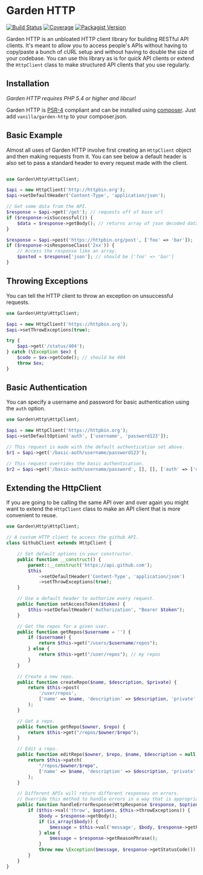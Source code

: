 Garden HTTP
===========

[![Build Status](https://img.shields.io/travis/vanilla/garden-http.svg?style=flat-square)](https://travis-ci.org/vanilla/garden-http)
[![Coverage](http://img.shields.io/scrutinizer/coverage/g/vanilla/garden-http.svg?style=flat-square)](https://scrutinizer-ci.com/g/vanilla/garden-http/)
[![Packagist Version](https://img.shields.io/packagist/v/vanilla/garden-http.svg?style=flat-square)](https://packagist.org/packages/vanilla/garden-http)

Garden HTTP is an unbloated HTTP client library for building RESTful API clients. It's meant to allow you to access
people's APIs without having to copy/paste a bunch of cURL setup and without having to double the size of your codebase.
You can use this library as is for quick API clients or extend the `HttpClient` class to make structured API clients
that you use regularly.

Installation
------------

*Garden HTTP requires PHP 5.4 or higher and libcurl*

Garden HTTP is [PSR-4](https://github.com/php-fig/fig-standards/blob/master/accepted/PSR-4-autoloader.md) compliant and can be installed using [composer](//getcomposer.org). Just add `vanilla/garden-http` to your composer.json.

Basic Example
-------------

Almost all uses of Garden HTTP involve first creating an `HttpClient` object and then making requests from it.
You can see below a default header is also set to pass a standard header to every request made with the client.

```PHP

use Garden\Http\HttpClient;

$api = new HttpClient('http://httpbin.org');
$api->setDefaultHeader('Content-Type', 'application/json');

// Get some data from the API.
$response = $api->get('/get'); // requests off of base url
if ($response->isSuccessful()) {
    $data = $response->getBody(); // returns array of json decoded data
}

$response = $api->post('https://httpbin.org/post', ['foo' => 'bar']);
if ($response->isResponseClass('2xx')) {
    // Access the response like an array.
    $posted = $response['json']; // should be ['foo' => 'bar']
}
```

Throwing Exceptions
-------------------

You can tell the HTTP client to throw an exception on unsuccessful requests.

```PHP
use Garden\Http\HttpClient;

$api = new HttpClient('https://httpbin.org');
$api->setThrowExceptions(true);

try {
    $api->get('/status/404');
} catch (\Exception $ex) {
    $code = $ex->getCode(); // should be 404
    throw $ex;
}
```

Basic Authentication
--------------------

You can specify a username and password for basic authentication using the `auth` option.

```PHP
use Garden\Http\HttpClient;

$api = new HttpClient('https://httpbin.org');
$api->setDefaultOption('auth', ['username', 'password123']);

// This request is made with the default authentication set above.
$r1 = $api->get('/basic-auth/username/password123');

// This request overrides the basic authentication.
$r2 = $api->get('/basic-auth/username/password', [], [], ['auth' => ['username', 'password']]);
```

Extending the HttpClient
-------------------------

If you are going to be calling the same API over and over again you might want to extend the `HttpClient` class
to make an API client that is more convenient to reuse.

```PHP
use Garden\Http\HttpClient;

// A custom HTTP client to access the github API.
class GithubClient extends HttpClient {

    // Set default options in your constructor.
    public function __construct() {
        parent::__construct('https://api.github.com');
        $this
            ->setDefaultHeader('Content-Type', 'application/json')
            ->setThrowExceptions(true);
    }

    // Use a default header to authorize every request.
    public function setAccessToken($token) {
        $this->setDefaultHeader('Authorization', "Bearer $token");
    }

    // Get the repos for a given user.
    public function getRepos($username = '') {
        if ($username) {
            return $this->get("/users/$username/repos");
        } else {
            return $this->get("/user/repos"); // my repos
        }
    }

    // Create a new repo.
    public function createRepo($name, $description, $private) {
        return $this->post(
            '/user/repos',
            ['name' => $name, 'description' => $description, 'private' => $private]
        );
    }

    // Get a repo.
    public function getRepo($owner, $repo) {
        return $this->get("/repos/$owner/$repo");
    }

    // Edit a repo.
    public function editRepo($owner, $repo, $name, $description = null, $private = null) {
        return $this->patch(
            "/repos/$owner/$repo",
            ['name' => $name, 'description' => $description, 'private' => $private]
        );
    }

    // Different APIs will return different responses on errors.
    // Override this method to handle errors in a way that is appropriate for the API.
    public function handleErrorResponse(HttpResponse $response, $options = []) {
        if ($this->val('throw', $options, $this->throwExceptions)) {
            $body = $response->getBody();
            if (is_array($body)) {
                $message = $this->val('message', $body, $response->getReasonPhrase());
            } else {
                $message = $response->getReasonPhrase();
            }
            throw new \Exception($message, $response->getStatusCode());
        }
    }
}
```
